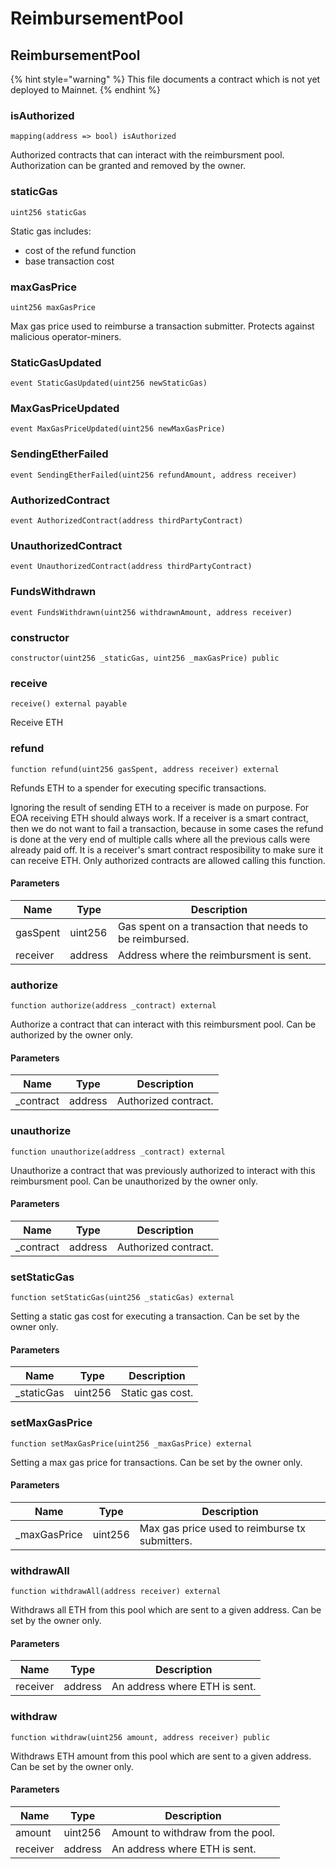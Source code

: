 # ReimbursementPool

## ReimbursementPool

{% hint style="warning" %}
This file documents a contract which is not yet deployed to Mainnet.
{% endhint %}

### isAuthorized

```solidity
mapping(address => bool) isAuthorized
```

Authorized contracts that can interact with the reimbursment pool. Authorization can be granted and removed by the owner.

### staticGas

```solidity
uint256 staticGas
```

Static gas includes:

* cost of the refund function
* base transaction cost

### maxGasPrice

```solidity
uint256 maxGasPrice
```

Max gas price used to reimburse a transaction submitter. Protects against malicious operator-miners.

### StaticGasUpdated

```solidity
event StaticGasUpdated(uint256 newStaticGas)
```

### MaxGasPriceUpdated

```solidity
event MaxGasPriceUpdated(uint256 newMaxGasPrice)
```

### SendingEtherFailed

```solidity
event SendingEtherFailed(uint256 refundAmount, address receiver)
```

### AuthorizedContract

```solidity
event AuthorizedContract(address thirdPartyContract)
```

### UnauthorizedContract

```solidity
event UnauthorizedContract(address thirdPartyContract)
```

### FundsWithdrawn

```solidity
event FundsWithdrawn(uint256 withdrawnAmount, address receiver)
```

### constructor

```solidity
constructor(uint256 _staticGas, uint256 _maxGasPrice) public
```

### receive

```solidity
receive() external payable
```

Receive ETH

### refund

```solidity
function refund(uint256 gasSpent, address receiver) external
```

Refunds ETH to a spender for executing specific transactions.

Ignoring the result of sending ETH to a receiver is made on purpose. For EOA receiving ETH should always work. If a receiver is a smart contract, then we do not want to fail a transaction, because in some cases the refund is done at the very end of multiple calls where all the previous calls were already paid off. It is a receiver's smart contract resposibility to make sure it can receive ETH. Only authorized contracts are allowed calling this function.

#### Parameters

| Name     | Type    | Description                                             |
| -------- | ------- | ------------------------------------------------------- |
| gasSpent | uint256 | Gas spent on a transaction that needs to be reimbursed. |
| receiver | address | Address where the reimbursment is sent.                 |

### authorize

```solidity
function authorize(address _contract) external
```

Authorize a contract that can interact with this reimbursment pool. Can be authorized by the owner only.

#### Parameters

| Name       | Type    | Description          |
| ---------- | ------- | -------------------- |
| \_contract | address | Authorized contract. |

### unauthorize

```solidity
function unauthorize(address _contract) external
```

Unauthorize a contract that was previously authorized to interact with this reimbursment pool. Can be unauthorized by the owner only.

#### Parameters

| Name       | Type    | Description          |
| ---------- | ------- | -------------------- |
| \_contract | address | Authorized contract. |

### setStaticGas

```solidity
function setStaticGas(uint256 _staticGas) external
```

Setting a static gas cost for executing a transaction. Can be set by the owner only.

#### Parameters

| Name        | Type    | Description      |
| ----------- | ------- | ---------------- |
| \_staticGas | uint256 | Static gas cost. |

### setMaxGasPrice

```solidity
function setMaxGasPrice(uint256 _maxGasPrice) external
```

Setting a max gas price for transactions. Can be set by the owner only.

#### Parameters

| Name          | Type    | Description                                    |
| ------------- | ------- | ---------------------------------------------- |
| \_maxGasPrice | uint256 | Max gas price used to reimburse tx submitters. |

### withdrawAll

```solidity
function withdrawAll(address receiver) external
```

Withdraws all ETH from this pool which are sent to a given address. Can be set by the owner only.

#### Parameters

| Name     | Type    | Description                   |
| -------- | ------- | ----------------------------- |
| receiver | address | An address where ETH is sent. |

### withdraw

```solidity
function withdraw(uint256 amount, address receiver) public
```

Withdraws ETH amount from this pool which are sent to a given address. Can be set by the owner only.

#### Parameters

| Name     | Type    | Description                       |
| -------- | ------- | --------------------------------- |
| amount   | uint256 | Amount to withdraw from the pool. |
| receiver | address | An address where ETH is sent.     |
